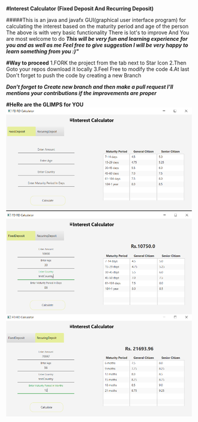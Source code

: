__#Interest Calculator (Fixed Deposit And Recurring Deposit)__

#####This is an java and javafx GUI(graphical user interface program) for calculating the interest based on the maturity period and age of the person The above is with very basic functionality There is lot's to improve And You are most welcome to do __*This will be very fun and learning experience for you and as well as me Feel free to give suggestion I will be very happy to learn something from you :)"*__


__#Way to proceed__
1.FORK the project from the tab next to Star Icon 
2.Then Goto your repos download it locally
3.Feel Free to modify the code
4.At last Don't  forget to push the code by creating a new Branch

__*Don't forget to Create new branch and then make a pull request I'll mentions your contributions if the improvements are proper*__

__#HeRe are the GLIMPS for YOU__
![image1](https://github.com/akashkumaryadav/InterestCalculator/blob/master/Images/1.PNG)
![image1](https://github.com/akashkumaryadav/InterestCalculator/blob/master/Images/2.PNG)
![image1](https://github.com/akashkumaryadav/InterestCalculator/blob/master/Images/3.PNG)

